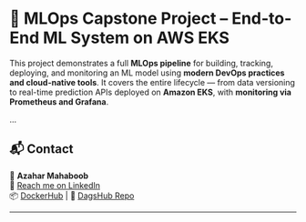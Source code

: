 # 🧠 MLOps Capstone Project – End-to-End ML System on AWS EKS

This project demonstrates a full **MLOps pipeline** for building, tracking, deploying, and monitoring an ML model using **modern DevOps practices and cloud-native tools**. It covers the entire lifecycle — from data versioning to real-time prediction APIs deployed on **Amazon EKS**, with **monitoring via Prometheus and Grafana**.

...

## 📬 Contact

👤 **Azahar Mahaboob**  
📧 [Reach me on LinkedIn](https://linkedin.com/in/azahar)  
📦 [DockerHub](https://hub.docker.com/u/azahar002) | 🧪 [DagsHub Repo](https://dagshub.com/Azahar002/MLOps-Capstone-Project)

---
